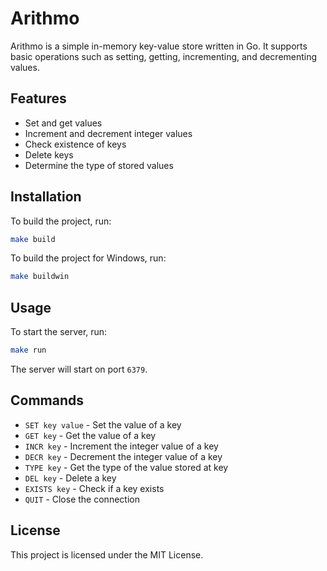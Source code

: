 # Arithmo

Arithmo is a simple in-memory key-value store written in Go. It supports basic operations such as setting, getting, incrementing, and decrementing values.

## Features

- Set and get values
- Increment and decrement integer values
- Check existence of keys
- Delete keys
- Determine the type of stored values

## Installation

To build the project, run:

```sh
make build
```

To build the project for Windows, run:

```sh
make buildwin
```

## Usage

To start the server, run:

```sh
make run
```

The server will start on port `6379`.

## Commands

- `SET key value` - Set the value of a key
- `GET key` - Get the value of a key
- `INCR key` - Increment the integer value of a key
- `DECR key` - Decrement the integer value of a key
- `TYPE key` - Get the type of the value stored at key
- `DEL key` - Delete a key
- `EXISTS key` - Check if a key exists
- `QUIT` - Close the connection

## License

This project is licensed under the MIT License.

